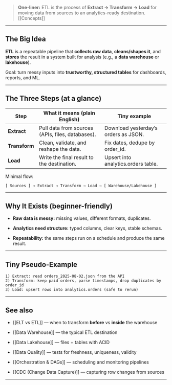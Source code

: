 
> **One-liner:** ETL is the process of **Extract → Transform → Load** for moving data from sources to an analytics-ready destination. [[Concepts]]

---

## **The Big Idea**

  

**ETL** is a repeatable pipeline that **collects raw data**, **cleans/shapes it**, and **stores** the result in a system built for analysis (e.g., a **data warehouse** or **lakehouse**).

Goal: turn messy inputs into **trustworthy, structured tables** for dashboards, reports, and ML.

---

## **The Three Steps (at a glance)**

|**Step**|**What it means (plain English)**|**Tiny example**|
|---|---|---|
|**Extract**|Pull data from sources (APIs, files, databases).|Download yesterday’s orders as JSON.|
|**Transform**|Clean, validate, and reshape the data.|Fix dates, dedupe by order_id.|
|**Load**|Write the final result to the destination.|Upsert into analytics.orders table.|

Minimal flow:

```
[ Sources ] → Extract → Transform → Load → [ Warehouse/Lakehouse ]
```

---

## **Why It Exists (beginner-friendly)**

- **Raw data is messy:** missing values, different formats, duplicates.
    
- **Analytics need structure:** typed columns, clear keys, stable schemas.
    
- **Repeatability:** the same steps run on a schedule and produce the same result.
    

---

## **Tiny Pseudo-Example**

```
1) Extract: read orders_2025-08-02.json from the API
2) Transform: keep paid orders, parse timestamps, drop duplicates by order_id
3) Load: upsert rows into analytics.orders (safe to rerun)
```

---

## **See also**

- [[ELT vs ETL]] — when to transform **before** vs **inside** the warehouse
    
- [[Data Warehouse]] — the typical ETL destination
    
- [[Data Lakehouse]] — files + tables with ACID
    
- [[Data Quality]] — tests for freshness, uniqueness, validity
    
- [[Orchestration & DAGs]] — scheduling and monitoring pipelines
    
- [[CDC (Change Data Capture)]] — capturing row changes from sources
    

---